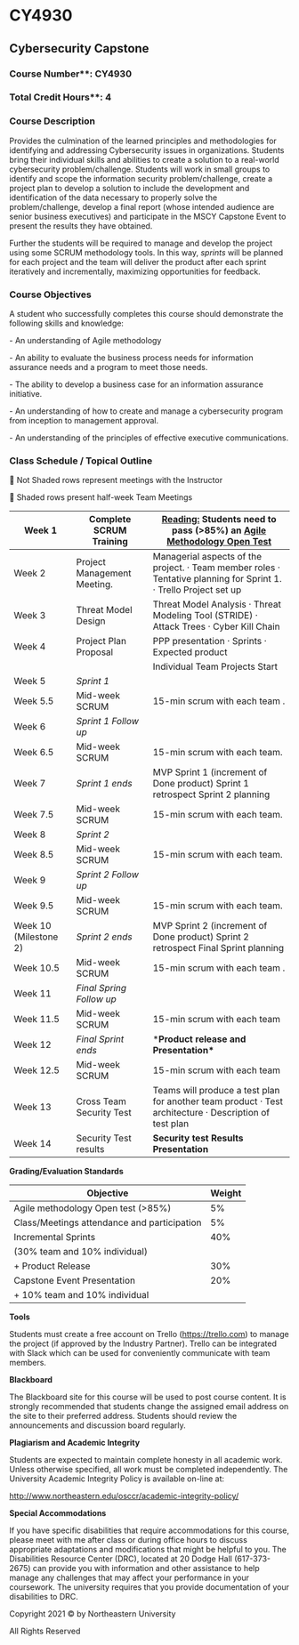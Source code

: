 # CY4930

## Cybersecurity Capstone

### Course Number**:     CY4930
### Total Credit Hours**:   4



### **Course Description**

Provides the culmination of the learned principles and methodologies for identifying and addressing Cybersecurity issues in organizations. Students bring their individual skills and abilities to create a solution to a real-world cybersecurity problem/challenge. Students will work in small groups to identify and scope the information security problem/challenge, create a project plan to develop a solution to include the development and identification of the data necessary to properly solve the problem/challenge, develop a final report (whose intended audience are senior business executives) and participate in the MSCY Capstone Event to present the results they have obtained. 

 

Further the students will be required to manage and develop the project using some SCRUM methodology tools. In this way, *sprints* will be planned for each project and the team will deliver the product after each sprint iteratively and incrementally, maximizing opportunities for feedback. 

 

### **Course Objectives**

 

A student who successfully completes this course should demonstrate the following skills and knowledge:

 

\-    An understanding of Agile methodology

\-    An ability to evaluate the business process needs for information assurance needs and a program to meet those needs.

\-    The ability to develop a business case for an information assurance initiative.

\-    An understanding of how to create and manage a cybersecurity program from inception to management approval.

\-    An understanding of the principles of effective executive communications.



### **Class Schedule / Topical Outline**

 Not Shaded rows represent meetings with the Instructor

 Shaded rows present half-week Team Meetings 

 

| Week 1                         | Complete SCRUM  Training     | [Reading:](https://www.scrum.org/resources/scrum-guide) Students need  to pass (>85%) an [Agile Methodology Open Test](https://www.scrum.org/open-assessments/scrum-open) |
| ------------------------------ | ---------------------------- | ------------------------------------------------------------ |
| Week 2                         | Project  Management Meeting. | Managerial  aspects of the project.   ·    Team member roles  ·    Tentative planning for Sprint 1.  ·    Trello Project set up |
| Week 3                         | Threat Model  Design         | Threat Model  Analysis  ·    Threat Modeling Tool (STRIDE)  ·    Attack Trees  ·    Cyber Kill Chain |
| Week 4                         | Project Plan Proposal        | PPP presentation  ·    Sprints  ·    Expected product        |
|  |                              |                               Individual Team Projects Start                        |
| Week 5                         | *Sprint 1*                   |                                                              |
| Week 5.5                       | Mid-week  SCRUM              | 15-min  scrum with each team .                               |
| Week 6                         | *Sprint 1 Follow up*         |                                                              |
| Week 6.5                       | Mid-week  SCRUM              | 15-min  scrum with each team.                                |
| Week 7                         | *Sprint 1 ends*              | MVP Sprint 1 (increment of  Done product)  Sprint 1 retrospect  Sprint 2 planning |
| Week 7.5                       | Mid-week  SCRUM              | 15-min  scrum with each team.                                |
| Week 8                         | *Sprint 2*                   |                                                              |
| Week 8.5                       | Mid-week  SCRUM              | 15-min  scrum with each team.                                |
| Week 9                         | *Sprint 2 Follow up*         |                                                              |
| Week 9.5                       | Mid-week  SCRUM              | 15-min  scrum with each team.                                |
| Week 10 (Milestone 2)          | *Sprint 2 ends*              | MVP Sprint 2 (increment of  Done product)  Sprint 2 retrospect  Final Sprint planning |
| Week 10.5                      | Mid-week  SCRUM              | 15-min  scrum with each team .                               |
| Week 11                        | *Final Spring Follow up*     |                                                              |
| Week 11.5                      | Mid-week  SCRUM              | 15-min  scrum with each team                                 |
| Week 12                        | *Final Sprint ends*          | ***Product release  and Presentation\***                     |
| Week 12.5                      | Mid-week  SCRUM              | 15-min  scrum with each team                                 |
| Week 13                        | Cross Team Security  Test    | Teams will produce a test  plan for another team product  ·    Test architecture  ·    Description of test plan |
| Week 14                        | Security Test results        | **Security test Results Presentation**                       |

 



 

 

 

 

**Grading/Evaluation Standards**

| Objective| Weight| 
| ------ | --------|
| Agile methodology Open test (>85%)  |           5% |
| Class/Meetings attendance and participation  |     5% |
| Incremental Sprints     |                   40% |
| (30% team and 10% individual) |              |
| + Product Release   |                        30% |
| Capstone Event Presentation    |   20% | 
| + 10% team and 10% individual |    |



**Tools**

Students must create a free account on Trello (https://trello.com) to manage the project (if approved by the Industry Partner). Trello can be integrated with Slack which can be used for conveniently communicate with team members.

**Blackboard**

The Blackboard site for this course will be used to post course content. It is strongly recommended that students change the assigned email address on the site to their preferred address. Students should review the announcements and discussion board regularly.

**Plagiarism and Academic Integrity**

Students are expected to maintain complete honesty in all academic work. Unless otherwise specified, all work must be completed independently. The University Academic Integrity Policy is available on-line at:

http://www.northeastern.edu/osccr/academic-integrity-policy/

**Special Accommodations**

If you have specific disabilities that require accommodations for this course, please meet with me after class or during office hours to discuss appropriate adaptations and modifications that might be helpful to you. The Disabilities Resource Center (DRC), located at 20 Dodge Hall (617-373-2675) can provide you with information and other assistance to help manage any challenges that may affect your performance in your coursework. The university requires that you provide documentation of your disabilities to DRC.

Copyright 2021 © by Northeastern University

All Rights Reserved
